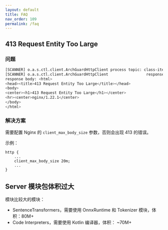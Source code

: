 ```yaml
---
layout: default
title: FAQ
nav_order: 109
permalink: /faq
---
```


## 413 Request Entity Too Large

### 问题

```bash
[SCANNER] o.a.s.ctl.client.ArchGuardHttpClient process topic: class-items
[SCANNER] o.a.s.ctl.client.ArchGuardHttpClient                 response status: 413
response body: <html>
<head><title>413 Request Entity Too Large</title></head>
<body>
<center><h1>413 Request Entity Too Large</h1></center>
<hr><center>nginx/1.22.1</center>
</body>
</html>
``` 

### 解决方案

需要配置 Nginx 的 `client_max_body_size` 参数，否则会出现 413 的错误。

示例：

```nginx
http {
    ...
    client_max_body_size 20m;
    ...
}
```

## Server 模块包体积过大

模块比较大的模块：

- SentenceTransformers，需要使用 OnnxRuntime 和 Tokenizer 模块，体积：80M+
- Code Interpreters，需要使用 Kotlin 编译器，体积： ~70M+
